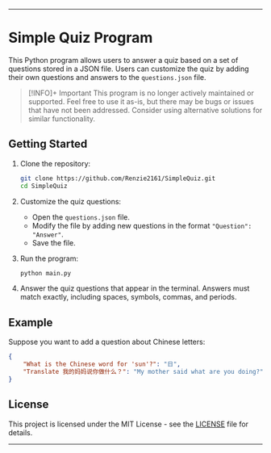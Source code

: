 ----

# Simple Quiz Program

This Python program allows users to answer a quiz based on a set of questions stored in a JSON file. Users can customize the quiz by adding their own questions and answers to the `questions.json` file.

> [!INFO]+ Important
> This program is no longer actively maintained or supported. Feel free to use it as-is, but there may be bugs or issues that have not been addressed. Consider using alternative solutions for similar functionality.

## Getting Started

1. Clone the repository:
   ```bash
   git clone https://github.com/Renzie2161/SimpleQuiz.git
   cd SimpleQuiz
   ```

2. Customize the quiz questions:
   - Open the `questions.json` file.
   - Modify the file by adding new questions in the format `"Question": "Answer"`.
   - Save the file.

3. Run the program:
   ```bash
   python main.py
   ```

4. Answer the quiz questions that appear in the terminal. Answers must match exactly, including spaces, symbols, commas, and periods.

## Example

Suppose you want to add a question about Chinese letters:

```json
{
    "What is the Chinese word for 'sun'?": "日",
    "Translate 我的妈妈说你做什么？": "My mother said what are you doing?",
}
```

## License

This project is licensed under the MIT License - see the [LICENSE](LICENSE) file for details.

---
